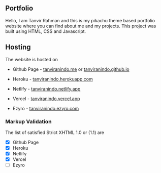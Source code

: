 ## Portfolio

Hello, I am Tanvir Rahman and this is my pikachu theme based portfolio website where you can find about me and my
projects. This project was built using HTML, CSS and Javascript.

## Hosting

The website is hosted on

- Github Page - <a href="https://tanviranindo.me/">tanviranindo.me</a> or <a href="https://tanviranindo.github.io/">
  tanviranindo.github.io</a>

- Heroku - <a href="https://tanviranindo.herokuapp.com/">tanviranindo.herokuapp.com</a>

- Netlify - <a href="https://tanviranindo.netlify.app/">tanviranindo.netlify.app</a>

- Vercel - <a href="https://tanviranindo.vercel.app/">tanviranindo.vercel.app</a>

- Ezyro - <a href="http://tanviranindo.ezyro.com/">tanviranindo.ezyro.com</a>

### Markup Validation

The list of satisfied Strict XHTML 1.0 or (1.1) are 

- [x] Github Page
- [x] Heroku
- [x] Netlify
- [x] Vercel
- [ ] Ezyro